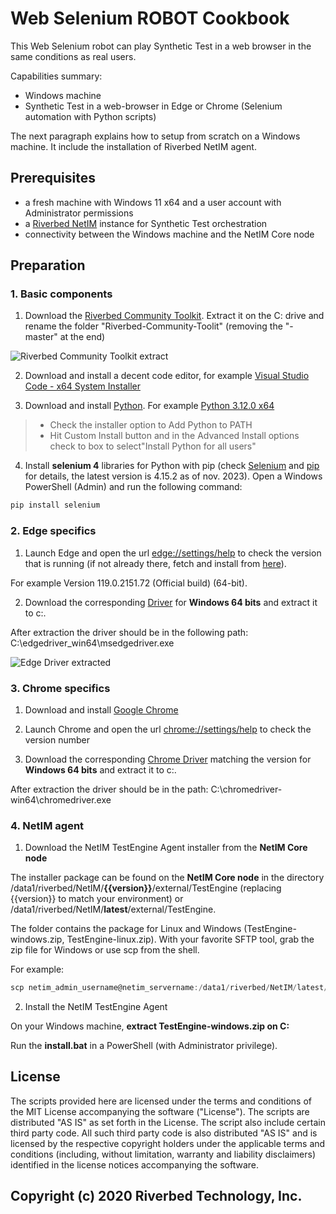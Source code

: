 # Web Selenium ROBOT Cookbook

This Web Selenium robot can play Synthetic Test in a web browser in the same conditions as real users.

Capabilities summary:

- Windows machine
- Synthetic Test in a web-browser in Edge or Chrome (Selenium automation with Python scripts)

The next paragraph explains how to setup from scratch on a Windows machine. It include the installation of Riverbed NetIM agent.

## Prerequisites

- a fresh machine with Windows 11 x64 and a user account with Administrator permissions
- a [Riverbed NetIM](https://www.riverbed.com/products/steelcentral/infrastructure-management.html) instance for Synthetic Test orchestration
- connectivity between the Windows machine and the NetIM Core node

## Preparation

### 1. Basic components

1. Download the [Riverbed Community Toolkit](https://github.com/riverbed/Riverbed-Community-Toolkit/archive/master.zip). Extract it on the C: drive and rename the folder "Riverbed-Community-Toolit" (removing the "-master" at the end)

![Riverbed Community Toolkit extract](images/riverbed-community-toolkit-extracted.png)

2. Download and install a decent code editor, for example [Visual Studio Code - x64 System Installer](https://code.visualstudio.com/#alt-downloads)

3. Download and install [Python](https://www.python.org). For example [Python 3.12.0 x64](https://www.python.org/downloads/)
> - Check the installer option to Add Python to PATH
> - Hit Custom Install button and in the Advanced Install options check to box to select"Install Python for all users"

4. Install **selenium 4** libraries for Python with pip (check [Selenium](https://www.selenium.dev/) and [pip](https://pypi.org/project/selenium/) for details, the latest version is 4.15.2 as of nov. 2023). Open a Windows PowerShell (Admin) and run the following command:

```PowerShell
pip install selenium
```

### 2. Edge specifics

1. Launch Edge and open the url [edge://settings/help](edge://settings/help) to check the version that is running (if not already there, fetch and install from [here](https://www.microsoft.com/en-us/edge)). 

For example Version 119.0.2151.72 (Official build) (64-bit).

2. Download the corresponding [Driver](https://developer.microsoft.com/en-us/microsoft-edge/tools/webdriver/#downloads) for **Windows 64 bits** and extract it to c:\. 

After extraction the driver should be in the following path: C:\edgedriver_win64\msedgedriver.exe

![Edge Driver extracted](images/edgedriver-win64-extracted.png)

### 3. Chrome specifics

1. Download and install [Google Chrome](https://www.google.com/chrome/)

2. Launch Chrome and open the url [chrome://settings/help](chrome://settings/help) to check the version number

3. Download the corresponding [Chrome Driver](https://googlechromelabs.github.io/chrome-for-testing/) matching the version for **Windows 64 bits** and extract it to c:\. 

After extraction the driver should be in the path: C:\chromedriver-win64\chromedriver.exe

### 4. NetIM agent

1. Download the NetIM TestEngine Agent installer from the **NetIM Core node**

The installer package can be found on the **NetIM Core node** in the directory /data1/riverbed/NetIM/**{{version}}**/external/TestEngine (replacing {{version}} to match your environment) or /data1/riverbed/NetIM/**latest**/external/TestEngine.

The folder contains the package for Linux and Windows (TestEngine-windows.zip, TestEngine-linux.zip). With your favorite SFTP tool, grab the zip file for Windows or use scp from the shell.

For example:

```PowerShell
scp netim_admin_username@netim_servername:/data1/riverbed/NetIM/latest/external/TestEngine/TestEngine-*.zip .
```

2. Install the NetIM TestEngine Agent

On your Windows machine, **extract TestEngine-windows.zip on C:**

Run the **install.bat** in a PowerShell (with Administrator privilege).

## License

The scripts provided here are licensed under the terms and conditions of the MIT License accompanying the software ("License"). The scripts are distributed "AS IS" as set forth in the License. The script also include certain third party code. All such third party code is also distributed "AS IS" and is licensed by the respective copyright holders under the applicable terms and conditions (including, without limitation, warranty and liability disclaimers) identified in the license notices accompanying the software.

## Copyright (c) 2020 Riverbed Technology, Inc.
